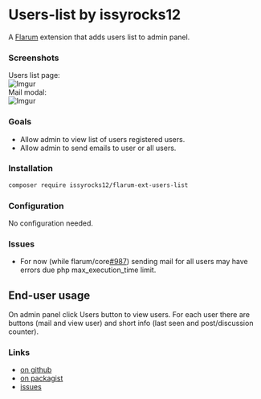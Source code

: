 # Users-list by issyrocks12

A [Flarum](http://flarum.org) extension that adds users list to admin panel.

### Screenshots

Users list page:  
![Imgur](https://i.imgur.com/JSlVsEn.png)  
Mail modal:  
![Imgur](https://i.imgur.com/PIHr4mT.png)  

### Goals

- Allow admin to view list of users registered users.
- Allow admin to send emails to user or all users.

### Installation

```bash
composer require issyrocks12/flarum-ext-users-list
```

### Configuration

No configuration needed.

### Issues

- For now (while flarum/core[#987](https://github.com/flarum/core/issues/978)) sending mail for all users may have errors due php max_execution_time limit.

## End-user usage

On admin panel click Users button to view users. For each user there are buttons (mail and view user) and short info (last seen and post/discussion counter).

### Links

- [on github](https://github.com/issyrocks12/flarum-ext-users-list)
- [on packagist](https://packagist.com/packages/issyrocks12/flarum-ext-users-list)
- [issues](https://github.com/issyrocks12/flarum-ext-users-list/issues)
